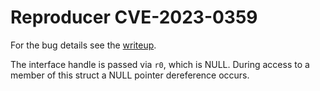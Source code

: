 # Reproducer CVE-2023-0359
For the bug details see the [writeup](../../../../../../../../bug-details/zephyr-os/CVE-2023-0359-ipv6-handle_ra_input-nullptr.md).

The interface handle is passed via `r0`, which is NULL.
During access to a member of this struct a NULL pointer dereference occurs.
